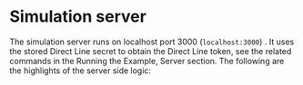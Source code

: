 # Simulation server

The simulation server runs on localhost port 3000 (`localhost:3000`) . It uses the stored Direct Line secret to obtain the Direct Line token, see the related commands in the Running the Example, Server section.  The following are the highlights of the server side logic: